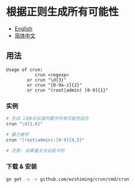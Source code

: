 # 根据正则生成所有可能性

* [English](./README.md)
* [简体中文](./README_cn.md)

## 用法

```
Usage of crun:
           crun <regexp>
        or crun "\d{3}"
        or crun "[0-9a-z]{2}"
        or crun "(root|admin) [0-9]{1}"
```

### 实例

``` bash
# 生成 1到6位长度的数字所有可能性组合
crun "\d{1,6}"

# 暴力美学
crun "(root|admin):[0-9]{4,5}"

# 注意: 如果量太大会超卡的
```

### 下载 & 安装
``` bash
go get -u -v github.com/wzshiming/crun/cmd/crun
```
